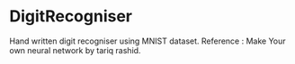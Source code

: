 # DigitRecogniser
Hand written digit recogniser using MNIST dataset. Reference : Make Your own neural network by tariq rashid.
